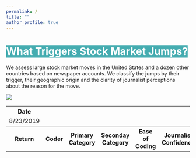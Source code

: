 ```yaml
---
permalink: /
title: ""
author_profile: true
---
```


# <span style="background-color:#44ACB0;color:white">What Triggers Stock Market Jumps?</span>

We assess large stock market moves in the United States and a dozen other countries based on newspaper accounts. We classify the jumps by their trigger, their geographic origin and the clarity of journalist perceptions about the reason for the move.

<a href='https://docs.google.com/spreadsheets/d/1BtWwJ-DSvbxsfPoDShWBvEgVbbt65C1g5qiDQST4Sic/edit#gid=1174245246'><img src='https://stockjumpswebsite.github.io/stockjumps/files/fig1v2.png'></a>

<div class="codings">
  <table>
    <th>Date</th>
    <tr>
      <td>8/23/2019</td>
    </tr>
    <th>Return</th>
    <th>Coder</th>
    <th>Primary Category</th>
    <th>Seconday Category</th>
    <th>Ease of Coding</th>
    <th>Journalist Confidence</th>
    <th>Article Title</th>
    <th>Newspaper</th>
    <th>Clarity</th>
    <th>Article Link/Location</th>
  </table>
</div>

